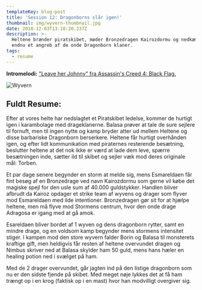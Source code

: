 ```yaml
---
templateKey: blog-post
title: 'Session 12: Dragonborns slår igen!'
thumbnail: img/wyvern-thumbnail.jpg
date: 2018-12-03T13:10:20.237Z
description: >-
  Heltene brænder piratskibet, møder Bronzedragen Kairozdormu og nedkæmper en
  endnu et angreb af de onde Dragonborn klaner.
tags:
  - resume
---
```

**Intromelodi:** ["Leave her Johnny" fra Assassin's Creed 4: Black Flag.](https://open.spotify.com/track/2vaa0nnDnNTlxCh7fCmjsr)

![Wyvern](/img/636252723695596000.jpeg)

## Fuldt Resume:

Efter at vores helte har nedslagtet et Piratskibet ledelse, kommer de hurtigt igen i karambolage med drageklanerne. Balasa prøver at tale de sure sejlere til fornuft, men til ingen nytte og kamp bryder atter ud mellem Heltene og disse barbariske Dragonborn berserkere. Heltene får hurtigt overhånden igen, og efter lidt kommunikation med piraternes resterende besætning, beslutter heltene at det nok ikke er værd at lade dem leve, spærre besætningen inde, sætter ild til skibet og sejler væk mod deres originale mål: Torben.

Et par dage senere begynder en storm at melde sig, mens Esmareldaen får fint besøg af en Bronzedrage ved navn Kairozdormu som gerne vil købe det magiske spejl for den usle sum af 40.000 guldstykker. Handlen bliver afbrudt da Kairoz opdager et strike team af wyvens og drager som flyver mod Esmareldaen med ilde intentioner. Bronzedragen gør sit for at hjælpe heltene, men må flyve mod Stormens centrum, hvor den onde drage Adragosa er igang med at gå amok. 

Esareldaen bliver bordet af 1 wyven og dens dragonborn rytter, samt en mindre drage, og en voldsom kamp begynder mens stormens intensitet stiger. I kampen mod den store wyvern falder Borin og Balasa til monsterets kraftige gift, men heldigvis får resten af heltene overvundet dragen og Nimbus skriver ned at Balasa skylder ham 50 guld, mens hans hæler en healing potion ned i svælget på ham.

Med de 2 drager overvundet, går jagten ind på den listige dragonborn som nu er den sidste fjende på skibet. Med meget nøje lykkes det at få ham trængt op i en krog (faktisk op i en mast) hvor han modvilligt overgiver sig.
